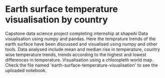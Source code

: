 # Earth surface temperature visualisation by country
Capstone data science project completing internship at shapeAi
Data visualisation using numpy and pandas. Here the temprature trends of the earth surface have been discussed and visualised using numpy and other tools.
Data analysed include mean and median rise in temperature, country wise temperature trends, trends according to the highest and lowest differences in temperature.
Visualisation using a chloropleth world map.
Check the file named 'earth-surface-temperature-visualisation' to see the uploaded notebook.
